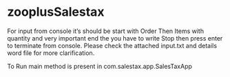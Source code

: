 # zooplusSalestax
For input from console it’s should be start with Order Then Items with quantity and very important end the you have to write Stop then press enter to terminate from console. 
Please check the attached input.txt and details word file for more clarification.

To Run main  method is present in com.salestax.app.SalesTaxApp


